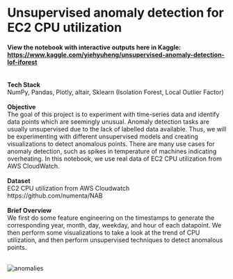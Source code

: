 # Unsupervised anomaly detection for EC2 CPU utilization
#### View the notebook with interactive outputs here in Kaggle:<br>https://www.kaggle.com/yiehyuheng/unsupervised-anomaly-detection-lof-iforest
<br>
<b>Tech Stack</b>
<br/>
NumPy, Pandas, Plotly, altair, Sklearn (Isolation Forest, Local Outlier Factor)
<br/><br/>
<b>Objective</b><br/>
The goal of this project is to experiment with time-series data and identify data points which are seemingly unusual. Anomaly detection tasks are usually unsupervised due to the lack of labelled data available. Thus, we will be experimenting with different unsupervised models and creating visualizations to detect anomalous points. There are many use cases for anomaly detection, such as spikes in temperature of machines indicating overheating. In this notebook, we use real data of  EC2 CPU utilization from AWS CloudWatch.
<br/><br/>
<b>Dataset</b><br/>
EC2 CPU utilization from AWS Cloudwatch
https://github.com/numenta/NAB
<br/><br/>
<b>Brief Overview</b><br/>
We first do some feature engineering on the timestamps to generate the corresponding year, month, day, weekday, and hour of each datapoint. We then perform some visualizations to take a look at the trend of CPU utilization, and then perform unsupervised techniques to detect anomalous points.<br><br>

![anomalies](https://user-images.githubusercontent.com/31071751/118634565-3f395000-b805-11eb-95b8-9686559fdeb8.JPG)




